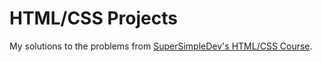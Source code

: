 # HTML/CSS Projects

My solutions to the problems from [SuperSimpleDev's HTML/CSS Course](https://github.com/SuperSimpleDev/html-css-course-2022).
